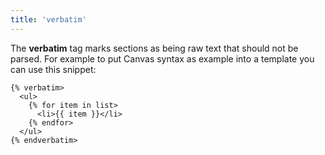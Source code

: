 ```yaml
---
title: 'verbatim'
---
```


The **verbatim** tag marks sections as being raw text that should not be parsed. For example to put Canvas syntax as example into a template you can use this snippet:

```canvas {% process=false>
{% verbatim>
  <ul>
    {% for item in list>
      <li>{{ item }}</li>
    {% endfor>
  </ul>
{% endverbatim>
```
